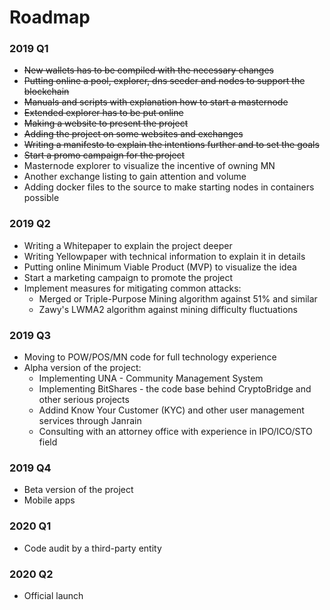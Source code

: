 # Roadmap 

### 2019 Q1
- ~~New wallets has to be compiled with the necessary changes~~
- ~~Putting online a pool, explorer, dns seeder and nodes to support the blockchain~~
- ~~Manuals and scripts with explanation how to start a masternode~~
- ~~Extended explorer has to be put online~~
- ~~Making a website to present the project~~
- ~~Adding the project on some websites and exchanges~~
- ~~Writing a manifesto to explain the intentions further and to set the goals~~
- ~~Start a promo campaign for the project~~
- Masternode explorer to visualize the incentive of owning MN 
- Another exchange listing to gain attention and volume
- Adding docker files to the source to make starting nodes in containers possible

### 2019 Q2
- Writing a Whitepaper to explain the project deeper
- Writing Yellowpaper with technical information to explain it in details
- Putting online Minimum Viable Product (MVP) to visualize the idea
- Start a marketing campaign to promote the project
- Implement measures for mitigating common attacks:
  * Merged or Triple-Purpose Mining algorithm against 51% and similar
  * Zawy's LWMA2 algorithm against mining difficulty fluctuations

### 2019 Q3
- Moving to POW/POS/MN code for full technology experience
- Alpha version of the project:
  * Implementing UNA - Community Management System
  * Implementing BitShares - the code base behind CryptoBridge and other serious projects 
  * Addind Know Your Customer (KYC) and other user management services through Janrain
  * Consulting with an attorney office with experience in IPO/ICO/STO field

### 2019 Q4
- Beta version of the project
- Mobile apps

### 2020 Q1
- Code audit by a third-party entity

### 2020 Q2 
- Official launch 
